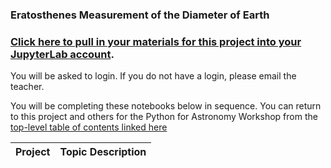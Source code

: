 ### Eratosthenes Measurement of the Diameter of Earth

### [Click here to pull in your materials for this project into your JupyterLab account](https://bushastrolab.com/hub/user-redirect/git-pull?repo=https%3A%2F%2Fgithub.com%2Fdrunarayan%2FCitizen_Science_projects&branch=gh-pages&urlpath=lab%2Ftree%2FCitizen_Science_projects%2Fdia_of_earth?reset).


You will be asked to login. If you do not have a login, please email the teacher.

You will be completing these notebooks below in sequence. You can return to this project and others for the Python for Astronomy Workshop from the [top-level table of contents linked here](https://drunarayan.github.io/Citizen_Science_projects/)

Project | Topic Description
---|---

